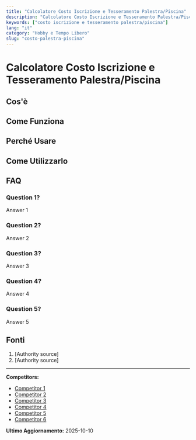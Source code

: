 ```yaml
---
title: "Calcolatore Costo Iscrizione e Tesseramento Palestra/Piscina"
description: "Calcolatore Costo Iscrizione e Tesseramento Palestra/Piscina"
keywords: ["costo iscrizione e tesseramento palestra/piscina"]
lang: "it"
category: "Hobby e Tempo Libero"
slug: "costo-palestra-piscina"
---
```


# Calcolatore Costo Iscrizione e Tesseramento Palestra/Piscina

<!-- TODO: Add introduction -->

## Cos'è

<!-- TODO: Explain what this calculator does -->

## Come Funziona

<!-- TODO: Explain methodology -->

## Perché Usare

<!-- TODO: List benefits -->

## Come Utilizzarlo

<!-- TODO: Step-by-step guide -->

## FAQ

### Question 1?
Answer 1

### Question 2?
Answer 2

### Question 3?
Answer 3

### Question 4?
Answer 4

### Question 5?
Answer 5

## Fonti

1. [Authority source]
2. [Authority source]

---

**Competitors:**
- [Competitor 1](https://www.teamsystem.com/magazine/sport-e-wellness/listino-prezzi-palestra/)
- [Competitor 2](https://ilmiobusinessplan.com/blogs/news/costo-palestra)
- [Competitor 3](https://www.qomodo.me/blog/abbonamento-palestra-definire-prezzi)
- [Competitor 4](https://www.etsy.com/it/listing/1698424558/the-value-of-a-family-gym-membership)
- [Competitor 5](https://golee.it/tessera-associativa-digitale/)
- [Competitor 6](https://www.tribunecagliari.it/contratto-di-abbonamento-condizioni-generali/)

**Ultimo Aggiornamento:** 2025-10-10
